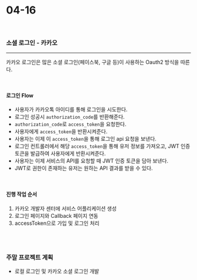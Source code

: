 # 04-16

<br>

### 소셜 로그인 - 카카오

---

카카오 로그인은 많은 소셜 로그인(페이스북, 구글 등)이 사용하는 Oauth2 방식을 따른다.

<br>

#### 로그인 Flow

- 사용자가 카카오톡 아이디를 통해 로그인을 시도한다.
- 로그인 성공시 `authorization_code`를 반환해준다.
- `authorization_code`로 `access_token`을 요청한다.
- 사용자에게 `access_token`을 반환시켜준다.
- 사용자는 이제 이 `access_token`을 통해 로그인 api 요청을 보낸다.
- 로그인 컨트롤러에서 해당 `access_token`을 통해 유저 정보를 가져오고, JWT 인증 토큰을 발급하여 사용자에게 반환시켜준다.
- 사용자는 이제 서비스의 API를 요청할 때 JWT 인증 토큰을 담아 보낸다.
- JWT로 권한이 존재하는 유저는 원하는 API 결과를 받을 수 있다.

<br>

#### 진행 작업 순서

1. 카카오 개발자 센터에 서비스 어플리케이션 생성
2. 로그인 페이지와 Callback 페이지 연동
3. accessToken으로 가입 및 로그인 처리

<br>

<br>

### 주말 프로젝트 계획

- 로컬 로그인 및 카카오 소셜 로그인 개발

